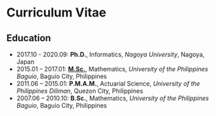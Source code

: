 # Curriculum Vitae
## Education
- 2017.10 - 2020.09:	**Ph.D.**, Informatics, *Nagoya University*, Nagoya, Japan 
- 2015.01 – 2017.01:	**[M.Sc.](https://dmcsweb.upb.edu.ph)**, Mathematics, *University of the Philippines Baguio*, Baguio City, Philippines
- 2011.06 – 2015.01:	**P.M.A.M.**, Actuarial Science, *University of the Philippines Diliman*, Quezon City, Philippines
- 2007.06 – 2010.10:	**B.Sc.**, Mathematics, *University of the Philippines Baguio*, Baguio City, Philippines

